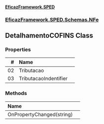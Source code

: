 #### [EficazFramework.SPED](EficazFrameworkSPED.md 'EficazFramework SPED')
### [EficazFramework.SPED.Schemas.NFe](EficazFramework.SPED.Schemas.NFe.md 'EficazFramework.SPED.Schemas.NFe')

## DetalhamentoCOFINS Class
### Properties

| # | Name | |
| ---: | :--- | :--- |
| 02 | Tributacao |  |
| 03 | TributacaoIndentifier |  |
### Methods

| Name | |
| :--- | :--- |
| OnPropertyChanged(string) |  |
